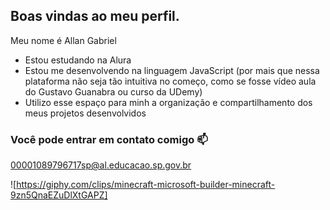## Boas vindas ao meu perfil.

Meu nome é Allan Gabriel

- Estou estudando na Alura
- Estou me desenvolvendo na linguagem JavaScript (por mais que nessa plataforma não seja tão intuitiva no começo, como se fosse vídeo aula do Gustavo Guanabra ou curso da UDemy)
- Utilizo esse espaço para minh a organização e compartilhamento dos meus projetos desenvolvidos

### Você pode entrar em contato comigo 📫
00001089796717sp@al.educacao.sp.gov.br

![https://giphy.com/clips/minecraft-microsoft-builder-minecraft-9zn5QnaEZuDlXtGAPZ]
